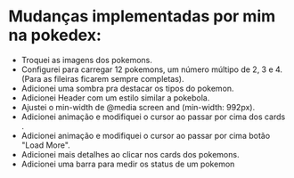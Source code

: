 # Mudanças implementadas por mim na pokedex:
- Troquei as imagens dos pokemons.
- Configurei para carregar 12 pokemons, um número múltipo de 2, 3 e 4. (Para as fileiras ficarem sempre completas).
- Adicionei uma sombra pra destacar os tipos do pokemon.
- Adicionei Header com um estilo similar a pokebola.
- Ajustei o min-width de @media screen and (min-width: 992px).
- Adicionei animação e modifiquei o cursor ao passar por cima dos cards .
- Adicionei animação e modifiquei o cursor ao passar por cima botão "Load More".
- Adicionei mais detalhes ao clicar nos cards dos pokemons.
- Adicionei uma barra para medir os status de um pokemon
